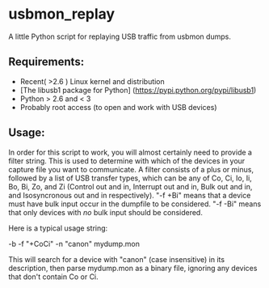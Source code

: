 usbmon_replay
=============

A little Python script for replaying USB traffic from usbmon dumps.

Requirements:
-------------
* Recent( >2.6 ) Linux kernel and distribution
* [The libusb1 package for Python] (https://pypi.python.org/pypi/libusb1)
* Python > 2.6 and < 3
* Probably root access (to open and work with USB devices)

Usage:
-------------
In order for this script to work, you will almost certainly need to provide a filter string. This is used to determine with which of the devices in your capture file you want to communicate. A filter consists of a plus or minus, followed by a list of USB transfer types, which can be any of Co, Ci, Io, Ii, Bo, Bi, Zo, and Zi (Control out and in, Interrupt out and in, Bulk out and in, and Isosyncronous out and in respectively). "-f +Bi" means that a device must have bulk input occur in the dumpfile to be considered. "-f -Bi" means that only devices with *no* bulk input should be considered.

Here is a typical usage string:

<program name> -b -f "+CoCi" -n "canon" mydump.mon

This will search for a device with "canon" (case insensitive) in its description, then parse mydump.mon as a binary file, ignoring any devices that don't contain Co or Ci.
